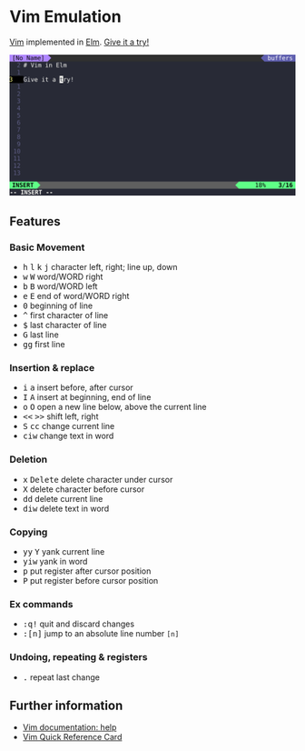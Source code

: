 # Vim Emulation

[Vim](https://www.vim.org) implemented in [Elm](https://elm-lang.org).
[Give it a try!](https://andys8.github.io/vim-emulation)

![Screenshot](screenshot-vim-in-elm.png)

## Features

### Basic Movement

- <kbd>h</kbd> <kbd>l</kbd> <kbd>k</kbd> <kbd>j</kbd> character left, right; line up, down
- <kbd>w</kbd> <kbd>W</kbd> word/WORD right
- <kbd>b</kbd> <kbd>B</kbd> word/WORD left
- <kbd>e</kbd> <kbd>E</kbd> end of word/WORD right
- <kbd>0</kbd> beginning of line
- <kbd>^</kbd> first character of line
- <kbd>$</kbd> last character of line
- <kbd>G</kbd> last line
- <kbd>gg</kbd> first line

### Insertion & replace

- <kbd>i</kbd> <kbd>a</kbd>	insert before, after cursor
- <kbd>I</kbd> <kbd>A</kbd>	insert at beginning, end of line
- <kbd>o</kbd> <kbd>O</kbd>	open a new line below, above the current line
- <kbd><<</kbd> <kbd>>></kbd> shift left, right
- <kbd>S</kbd> <kbd>cc</kbd> change current line
- <kbd>ciw</kbd> change text in word

### Deletion

- <kbd>x</kbd> <kbd>Delete</kbd> delete character under cursor
- <kbd>X</kbd> delete character before cursor
- <kbd>dd</kbd> delete current line
- <kbd>diw</kbd> delete text in word

### Copying

- <kbd>yy</kbd> <kbd>Y</kbd> yank current line
- <kbd>yiw</kbd> yank in word
- <kbd>p</kbd> put register after cursor position
- <kbd>P</kbd> put register before cursor position

### Ex commands

- <kbd>:q!</kbd> quit and discard changes
- <kbd>:[n]</kbd> jump to an absolute line number `[n]`

### Undoing, repeating & registers

- <kbd>.</kbd> repeat last change

## Further information

- [Vim documentation: help](http://vimdoc.sourceforge.net/htmldoc)
- [Vim Quick Reference Card](http://users.ece.utexas.edu/~adnan/vimqrc.html)
